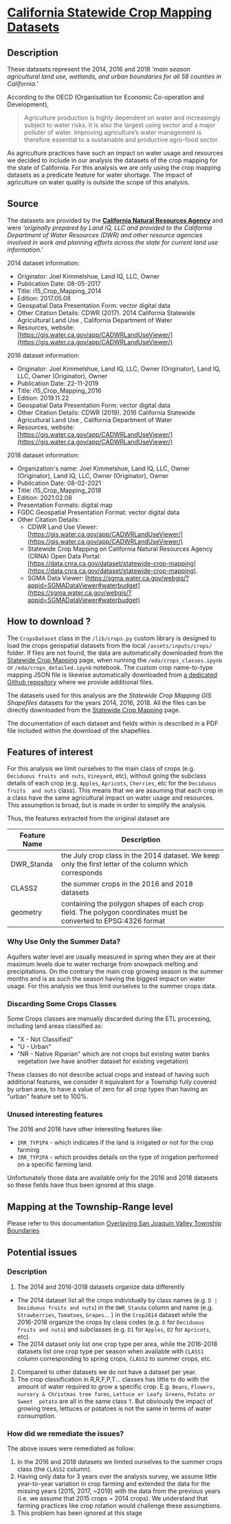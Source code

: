# [California Statewide Crop Mapping Datasets](https://data.cnra.ca.gov/dataset/statewide-crop-mapping)
## Description
These datasets represent the 2014, 2016 and 2018 _'main season agricultural land use, wetlands, and urban boundaries 
for all 58 counties in California.'_

According to the OECD (Organisation tor Economic Co-operation and Development), 
> Agriculture production is highly dependent on water and increasingly subject to water risks. It is also the largest 
> using sector and a major polluter of water. Improving agriculture’s water management is therefore essential to a 
> sustainable and productive agro-food sector.

As agriculture practices have such an impact on water usage and resources we decided to include in our analysis
the datasets of the crop mapping for the state of California. For this analysis we are only using the crop
mapping datasets as a predicate feature for water shortage. The impact of agriculture on water quality is
outside the scope of this analysis.
## Source
The datasets are provided by the [__California Natural Resources Agency__](https://resources.ca.gov/) and were 
_'originally prepared by Land IQ, LLC and provided to the California Department of Water Resources (DWR) and other 
resource agencies involved in work and planning efforts across the state for current land use information.'_

2014 dataset information:
* Originator: Joel Kimmelshue, Land IQ, LLC, Owner
* Publication Date: 08-05-2017
* Title: i15_Crop_Mapping_2014
* Edition: 2017.05.08
* Geospatial Data Presentation Form: vector digital data
* Other Citation Details: CDWR (2017). 2014 California Statewide Agricultural Land Use , California Department of Water 
* Resources, website: [https://gis.water.ca.gov/app/CADWRLandUseViewer/](https://gis.water.ca.gov/app/CADWRLandUseViewer/)

2016 dataset information:
* Originator: Joel Kimmelshue, Land IQ, LLC, Owner (Originator), Land IQ, LLC, Owner (Originator), Owner
* Publication Date: 22-11-2019
* Title: i15_Crop_Mapping_2016
* Edition: 2019.11.22
* Geospatial Data Presentation Form: vector digital data
* Other Citation Details: CDWR (2019). 2016 California Statewide Agricultural Land Use , California Department of Water 
* Resources, website: [https://gis.water.ca.gov/app/CADWRLandUseViewer/](https://gis.water.ca.gov/app/CADWRLandUseViewer/)

2018 dataset information:
* Organization's name: Joel Kimmelshue, Land IQ, LLC, Owner (Originator), Land IQ, LLC, Owner (Originator), Owner
* Publication Date: 08-02-2021
* Title: i15_Crop_Mapping_2018
* Edition: 2021.02.08
* Presentation Formats: digital map
* FGDC Geospatial Presentation Format: vector digital data
* Other Citation Details: 
  * CDWR Land Use Viewer: [https://gis.water.ca.gov/app/CADWRLandUseViewer/](https://gis.water.ca.gov/app/CADWRLandUseViewer/) 
  * Statewide Crop Mapping on California Natural Resources Agency (CRNA) Open Data Portal: 
  [https://data.cnra.ca.gov/dataset/statewide-crop-mapping](https://data.cnra.ca.gov/dataset/statewide-crop-mapping). 
  * SGMA Data Viewer: [https://sgma.water.ca.gov/webgis/?appid=SGMADataViewer#waterbudget](https://sgma.water.ca.gov/webgis/?appid=SGMADataViewer#waterbudget)
## How to download ?
The `CropsDataset` class in the `/lib/crops.py` custom library is designed to load the crops geospatial datasets from 
the local `/assets/inputs/crops/` folder. If files are not found, the data are automatically downloaded from the 
[Statewide Crop Mapping](https://data.cnra.ca.gov/dataset/statewide-crop-mapping) page, when running the 
`/eda/crops_classes.ipynb` or `/eda/crops_detailed.ipynb` notebook. The custom crop name-to-type mapping JSON file is 
likewise automatically downloaded from 
[a dedicated Github repository](https://github.com/mlnrt/milestone2_waterwells_data) where we provide additional files.

The datasets used for this analysis are the _Statewide Crop Mapping GIS Shapefiles_ datasets for the years 2014, 2016,
2018. All the files can be directly downloaded from the 
[Statewide Crop Mapping](https://data.cnra.ca.gov/dataset/statewide-crop-mapping) page.

The documentation of each dataset and fields within is described in a PDF file included within the download of the
shapefiles.
## Features of interest
For this analysis we limit ourselves to the main class of crops (e.g. `Deciduous fruits and nuts`, `Vineyard`, etc),
without going the subclass details of each crop (e.g. `Apples`, `Apricots`, `Cherries`, etc for the `Deciduous fruits 
and nuts` class). This means that we are assuming that each crop in a class have the same agricultural impact on
water usage and resources. This assumption is broad, but is made in order to simplify the analysis.

Thus, the features extracted from the original dataset are

| Feature Name | Description                                                                                                     |
|--------------|-----------------------------------------------------------------------------------------------------------------|
| DWR_Standa   | the July crop class in the 2014 dataset. We keep only the first letter of the column which corresponds          |
| CLASS2       | the summer crops in the 2016 and 2018 datasets                                                                  |
| geometry     | containing the polygon shapes of each crop field. The polygon coordinates must be converted to EPSG:4326 format |


### Why Use Only the Summer Data?
Aquifers water level are usually measured in spring when they are at their maximum levels due to water recharge from
snowpack melting and precipitations. On the contrary the main crop growing season is the summer months and is as such
the season having the biggest impact on water usage. For this analysis we thus limit ourselves to the summer crops data.

### Discarding Some Crops Classes
Some Crops classes are manually discarded during the ETL processing, including land areas classified as:
* "X - Not Classified"
* "U - Urban"
* "NR - Native Riparian" which are not crops but existing water banks vegetation (we have another dataset for existing
vegetation)

These classes do not describe actual crops and instead of having such additional features, we consider it equivalent for
a Township fully covered by urban area, to have a value of zero for all crop types than having an "urban" feature set to 
100%.
 
### Unused interesting features
The 2016 and 2018 have other interesting features like:
* `IRR_TYP1PA` - which indicates if the land is irrigated or not for the crop farming
* `IRR_TYP2PA` - which provides details on the type of irrigation performed on a specific farming land.

Unfortunately those data are available only for the 2016 and 2018 datasets so these fields have thus been 
ignored at this stage.
## Mapping at the Township-Range level
Please refer to this documentation [Overlaying San Joaquin Valley Township Boundaries](doc/etl/township_overlay.md)
## Potential issues
### Description
1. The 2014 and 2016-2018 datasets organize data differently
  * The 2014 dataset list all the crops individually by class names (e.g. `D ¦ Deciduous fruits and nuts`) in the 
`DWR_Standa` column and name (e.g. `Strawberries`, `Tomatoes`, `Grapes`... ) in the `Crop2014` dataset while the 
2016-2018 organize the crops by class codes (e.g. `D` for `Deciduous fruits and nuts`) and subclasses (e.g. `D1` for 
`Apples`, `D2` for `Apricots`, etc). 
  * The 2014 dataset only list one crop type per area, while the 2016-2018 datasets list one crop type per season when 
available with `CLASS1` column corresponding to spring crops, `CLASS2` to summer crops, etc.
2. Compared to other datasets we do not have a dataset per year.
3. The crop classification in R,R,F,P,T... classes has little to do with the amount of water required to grow a
specific crop. E.g. `Beans`, `Flowers, nursery & Christmas tree farms`, `Lettuce or Leafy Greens`, `Potato or Sweet 
potato` are all in the same class `T`. But obviously the impact of growing trees, lettuces or potatoes is not the same
in terms of water consumption. 
### How did we remediate the issues?
The above issues were remediated as follow:
1. In the 2016 and 2018 datasets we limited ourselves to the summer crops class (the `CLASS2` column).
2. Having only data for 3 years over the analysis survey, we assume little year-to-year variation in crop farming and 
extended the data for the missing years (2015, 2017, ~2019) with the data from the previous years 
(i.e. we assume that 2015 crops = 2014 crops). We understand that farming practices like crop rotation would challenge
these assumptions.
3. This problem has been ignored at this stage
